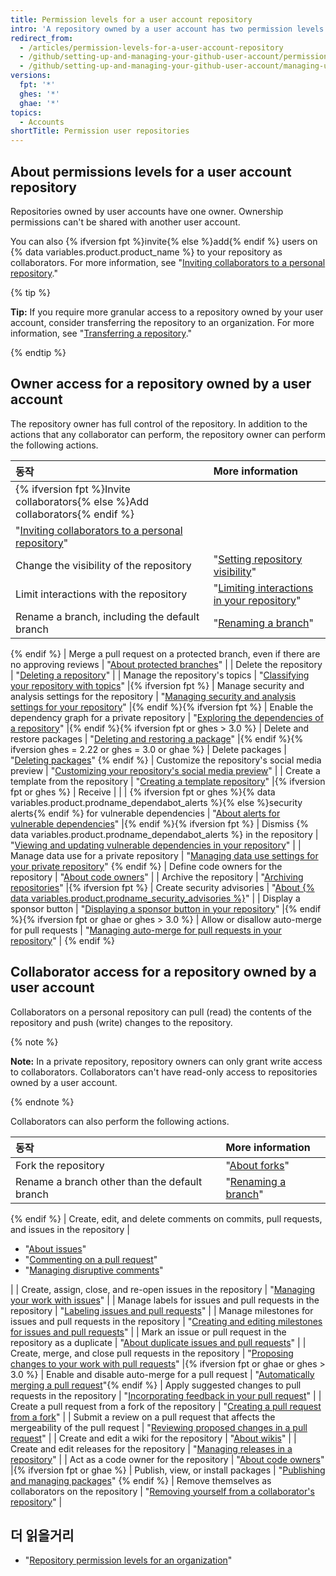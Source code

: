 ```yaml
---
title: Permission levels for a user account repository
intro: 'A repository owned by a user account has two permission levels: the repository owner and collaborators.'
redirect_from:
  - /articles/permission-levels-for-a-user-account-repository
  - /github/setting-up-and-managing-your-github-user-account/permission-levels-for-a-user-account-repository
  - /github/setting-up-and-managing-your-github-user-account/managing-user-account-settings/permission-levels-for-a-user-account-repository
versions:
  fpt: '*'
  ghes: '*'
  ghae: '*'
topics:
  - Accounts
shortTitle: Permission user repositories
---
```


## About permissions levels for a user account repository

Repositories owned by user accounts have one owner. Ownership permissions can't be shared with another user account.

You can also {% ifversion fpt %}invite{% else %}add{% endif %} users on {% data variables.product.product_name %} to your repository as collaborators. For more information, see "[Inviting collaborators to a personal repository](/github/setting-up-and-managing-your-github-user-account/inviting-collaborators-to-a-personal-repository)."

{% tip %}

**Tip:** If you require more granular access to a repository owned by your user account, consider transferring the repository to an organization. For more information, see "[Transferring a repository](/github/administering-a-repository/transferring-a-repository#transferring-a-repository-owned-by-your-user-account)."

{% endtip %}

## Owner access for a repository owned by a user account

The repository owner has full control of the repository. In addition to the actions that any collaborator can perform, the repository owner can perform the following actions.

| 동작                                                                                                                                                            | More information                                                                                                                                                                                                                                              |
|:------------------------------------------------------------------------------------------------------------------------------------------------------------- |:------------------------------------------------------------------------------------------------------------------------------------------------------------------------------------------------------------------------------------------------------------- |
| {% ifversion fpt %}Invite collaborators{% else %}Add collaborators{% endif %}                                                                                 |                                                                                                                                                                                                                                                               |
| "[Inviting collaborators to a personal repository](/github/setting-up-and-managing-your-github-user-account/inviting-collaborators-to-a-personal-repository)" |                                                                                                                                                                                                                                                               |
| Change the visibility of the repository                                                                                                                       | "[Setting repository visibility](/github/administering-a-repository/setting-repository-visibility)" |{% ifversion fpt %}
| Limit interactions with the repository                                                                                                                        | "[Limiting interactions in your repository](/communities/moderating-comments-and-conversations/limiting-interactions-in-your-repository)" |{% endif %}{% ifversion fpt or ghes > 3.0 %}
| Rename a branch, including the default branch                                                                                                                 | "[Renaming a branch](/github/administering-a-repository/renaming-a-branch)" 
{% endif %}
| Merge a pull request on a protected branch, even if there are no approving reviews                                                                            | "[About protected branches](/github/administering-a-repository/about-protected-branches)"                                                                                                                                                                     |
| Delete the repository                                                                                                                                         | "[Deleting a repository](/github/administering-a-repository/deleting-a-repository)"                                                                                                                                                                           |
| Manage the repository's topics                                                                                                                                | "[Classifying your repository with topics](/github/administering-a-repository/classifying-your-repository-with-topics)" |{% ifversion fpt %}
| Manage security and analysis settings for the repository                                                                                                      | "[Managing security and analysis settings for your repository](/github/administering-a-repository/managing-security-and-analysis-settings-for-your-repository)" |{% endif %}{% ifversion fpt %}
| Enable the dependency graph for a private repository                                                                                                          | "[Exploring the dependencies of a repository](/github/visualizing-repository-data-with-graphs/exploring-the-dependencies-of-a-repository#enabling-and-disabling-the-dependency-graph-for-a-private-repository)" |{% endif %}{% ifversion fpt or ghes > 3.0 %}
| Delete and restore packages                                                                                                                                   | "[Deleting and restoring a package](/packages/learn-github-packages/deleting-and-restoring-a-package)" |{% endif %}{% ifversion ghes = 2.22 or ghes = 3.0 or ghae %}
| Delete packages                                                                                                                                               | "[Deleting packages](/packages/learn-github-packages/deleting-a-package)" 
{% endif %}
| Customize the repository's social media preview                                                                                                               | "[Customizing your repository's social media preview](/github/administering-a-repository/customizing-your-repositorys-social-media-preview)"                                                                                                                  |
| Create a template from the repository                                                                                                                         | "[Creating a template repository](/github/creating-cloning-and-archiving-repositories/creating-a-template-repository)" |{% ifversion fpt or ghes %}
| Receive                                                                                                                                                       |                                                                                                                                                                                                                                                               |
| {% ifversion fpt or ghes %}{% data variables.product.prodname_dependabot_alerts %}{% else %}security alerts{% endif %} for vulnerable dependencies          | "[About alerts for vulnerable dependencies](/github/managing-security-vulnerabilities/about-alerts-for-vulnerable-dependencies)" |{% endif %}{% ifversion fpt %}
| Dismiss {% data variables.product.prodname_dependabot_alerts %} in the repository                                                                           | "[Viewing and updating vulnerable dependencies in your repository](/github/managing-security-vulnerabilities/viewing-and-updating-vulnerable-dependencies-in-your-repository)"                                                                                |
| Manage data use for a private repository                                                                                                                      | "[Managing data use settings for your private repository](/github/understanding-how-github-uses-and-protects-your-data/managing-data-use-settings-for-your-private-repository)"
{% endif %}
| Define code owners for the repository                                                                                                                         | "[About code owners](/github/creating-cloning-and-archiving-repositories/about-code-owners)"                                                                                                                                                                  |
| Archive the repository                                                                                                                                        | "[Archiving repositories](/repositories/archiving-a-github-repository/archiving-repositories)" |{% ifversion fpt %}
| Create security advisories                                                                                                                                    | "[About {% data variables.product.prodname_security_advisories %}](/github/managing-security-vulnerabilities/about-github-security-advisories)"                                                                                                             |
| Display a sponsor button                                                                                                                                      | "[Displaying a sponsor button in your repository](/github/administering-a-repository/displaying-a-sponsor-button-in-your-repository)" |{% endif %}{% ifversion fpt or ghae or ghes > 3.0 %}
| Allow or disallow auto-merge for pull requests                                                                                                                | "[Managing auto-merge for pull requests in your repository](/github/administering-a-repository/managing-auto-merge-for-pull-requests-in-your-repository)" | {% endif %}

## Collaborator access for a repository owned by a user account

Collaborators on a personal repository can pull (read) the contents of the repository and push (write) changes to the repository.

{% note %}

**Note:** In a private repository, repository owners can only grant write access to collaborators. Collaborators can't have read-only access to repositories owned by a user account.

{% endnote %}

Collaborators can also perform the following actions.

| 동작                                                                                        | More information                                                                                                                                                                                        |
|:----------------------------------------------------------------------------------------- |:------------------------------------------------------------------------------------------------------------------------------------------------------------------------------------------------------- |
| Fork the repository                                                                       | "[About forks](/github/collaborating-with-issues-and-pull-requests/about-forks)" |{% ifversion fpt or ghes > 3.1 %}
| Rename a branch other than the default branch                                             | "[Renaming a branch](/github/administering-a-repository/renaming-a-branch)" 
{% endif %}
| Create, edit, and delete comments on commits, pull requests, and issues in the repository | <ul><li>"[About issues](/github/managing-your-work-on-github/about-issues)"</li><li>"[Commenting on a pull request](/github/collaborating-with-issues-and-pull-requests/commenting-on-a-pull-request)"</li><li>"[Managing disruptive comments](/communities/moderating-comments-and-conversations/managing-disruptive-comments)"</li></ul>                                                                                                                                                                               |
| Create, assign, close, and re-open issues in the repository                               | "[Managing your work with issues](/github/managing-your-work-on-github/managing-your-work-with-issues)"                                                                                                 |
| Manage labels for issues and pull requests in the repository                              | "[Labeling issues and pull requests](/github/managing-your-work-on-github/labeling-issues-and-pull-requests)"                                                                                           |
| Manage milestones for issues and pull requests in the repository                          | "[Creating and editing milestones for issues and pull requests](/github/managing-your-work-on-github/creating-and-editing-milestones-for-issues-and-pull-requests)"                                     |
| Mark an issue or pull request in the repository as a duplicate                            | "[About duplicate issues and pull requests](/github/managing-your-work-on-github/about-duplicate-issues-and-pull-requests)"                                                                             |
| Create, merge, and close pull requests in the repository                                  | "[Proposing changes to your work with pull requests](/github/collaborating-with-issues-and-pull-requests/proposing-changes-to-your-work-with-pull-requests)" |{% ifversion fpt or ghae or ghes > 3.0 %}
| Enable and disable auto-merge for a pull request                                          | "[Automatically merging a pull request](/github/collaborating-with-issues-and-pull-requests/automatically-merging-a-pull-request)"{% endif %}
| Apply suggested changes to pull requests in the repository                                | "[Incorporating feedback in your pull request](/github/collaborating-with-issues-and-pull-requests/incorporating-feedback-in-your-pull-request)"                                                        |
| Create a pull request from a fork of the repository                                       | "[Creating a pull request from a fork](/github/collaborating-with-issues-and-pull-requests/creating-a-pull-request-from-a-fork)"                                                                        |
| Submit a review on a pull request that affects the mergeability of the pull request       | "[Reviewing proposed changes in a pull request](/github/collaborating-with-issues-and-pull-requests/reviewing-proposed-changes-in-a-pull-request)"                                                      |
| Create and edit a wiki for the repository                                                 | "[About wikis](/communities/documenting-your-project-with-wikis/about-wikis)"                                                                                                                           |
| Create and edit releases for the repository                                               | "[Managing releases in a repository](/github/administering-a-repository/managing-releases-in-a-repository)"                                                                                             |
| Act as a code owner for the repository                                                    | "[About code owners](/articles/about-code-owners)" |{% ifversion fpt or ghae %}
| Publish, view, or install packages                                                        | "[Publishing and managing packages](/github/managing-packages-with-github-packages/publishing-and-managing-packages)" 
{% endif %}
| Remove themselves as collaborators on the repository                                      | "[Removing yourself from a collaborator's repository](/github/setting-up-and-managing-your-github-user-account/removing-yourself-from-a-collaborators-repository)"                                      |

## 더 읽을거리

- "[Repository permission levels for an organization](/articles/repository-permission-levels-for-an-organization)"
